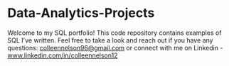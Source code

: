 # Data-Analytics-Projects

Welcome to my SQL portfolio! This code repository contains examples of SQL I've written. Feel free to take a look and reach out if you have any questions: colleennelson96@gmail.com or connect with me on Linkedin - www.linkedin.com/in/colleennelson12

